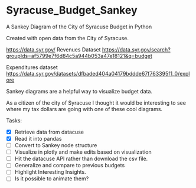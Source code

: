# Syracuse_Budget_Sankey
A Sankey Diagram of the City of Syracuse Budget in Python

Created with open data from the City of Syracuse. 

https://data.syr.gov/
Revenues Dataset
https://data.syr.gov/search?groupIds=af5799e7f6d84c5a944b053a47e18121&q=budget

Expenditures dataset
https://data.syr.gov/datasets/dfbaded404a04179bddde67f763395f1_0/explore


Sankey diagrams are a helpful way to visualize budget data. 

As a citizen of the city of Syracuse I thought it would be interesting to see where my tax dollars are going with one of these cool diagrams. 

Tasks: 
 - [x] Retrieve data from datacuse
 - [x] Read it into pandas
 - [ ] Convert to Sankey node structure
 - [ ] Visualize in plotly and make edits based on visualization
 - [ ] Hit the datacuse API rather than download the csv file. 
 - [ ] Generalize and compare to previous budgets
 - [ ] Highlight Interesting Insights. 
 - [ ] Is it possible to animate them? 
